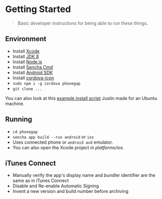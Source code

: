 # Getting Started

> Basic developer instructions for being able to run these things.

## Environment

- Install [Xcode](https://developer.apple.com/xcode/)
- Install [JDK 8](http://www.oracle.com/technetwork/java/javase/downloads/index.html)
- Install [Node.js](https://nodejs.org/)
- Install [Sencha Cmd](https://www.sencha.com/products/sencha-cmd/)
- Install [Android SDK](https://developer.android.com/studio/index.html)
- Install [cordova-icon](https://github.com/AlexDisler/cordova-icon)
- `sudo npm i -g cordova phonegap`
- `git clone ...`

You can also look at this [example install script](https://gist.github.com/jhcarr/c0276b2978b8603c74e3) Justin made for an Ubuntu machine.

## Running

- `cd phonegap`
- `sencha app build --run android` or `ios`
- Uses connected phone or `android avd` emulator.
- You can also open the Xcode project in *platforms/ios*.

## iTunes Connect

- Manually verify the app's display name and bundler identifier are the same as in iTunes Connect
- Disable and Re-enable Automatic Signing
- Invent a new version and build number before archiving
